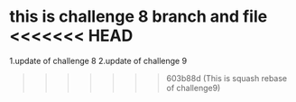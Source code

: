 this is challenge 8 branch and file
<<<<<<< HEAD
=======
1.update of challenge 8
2.update of challenge 9
>>>>>>> 603b88d (This is squash rebase of challenge9)
